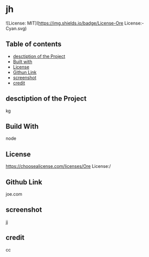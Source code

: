 # jh
![License: MIT](https://img.shields.io/badge/License-Ore License:-Cyan.svg)
## Table of contents
* [desctiption of the Project](#desctiption-of-the-project)
* [Built with](#built-with)
* [License](#license)
* [Githun Link](#github-link)
* [screenshot](#screenshot)
* [credit](#credit)
## desctiption of the Project 
kg
## Build With
node
## License
https://choosealicense.com/licenses/Ore License:/
## Github Link
joe.com
## screenshot
jj
## credit 
cc